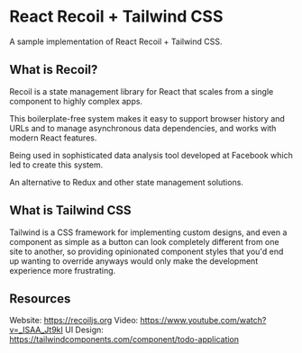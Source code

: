 # React Recoil + Tailwind CSS

A sample implementation of React Recoil + Tailwind CSS.

## What is Recoil?

Recoil is a state management library for React that scales from a single component to highly complex apps.

This boilerplate-free system makes it easy to support browser history and URLs and to manage asynchronous data dependencies, and works with modern React features.

Being used in sophisticated data analysis tool developed at Facebook which led to create this system.

An alternative to Redux and other state management solutions.

## What is Tailwind CSS

Tailwind is a CSS framework for implementing custom designs, and even a component as simple as a button can look completely different from one site to another, so providing opinionated component styles that you'd end up wanting to override anyways would only make the development experience more frustrating.

## Resources

Website: https://recoiljs.org
Video: https://www.youtube.com/watch?v=_ISAA_Jt9kI
UI Design: https://tailwindcomponents.com/component/todo-application

